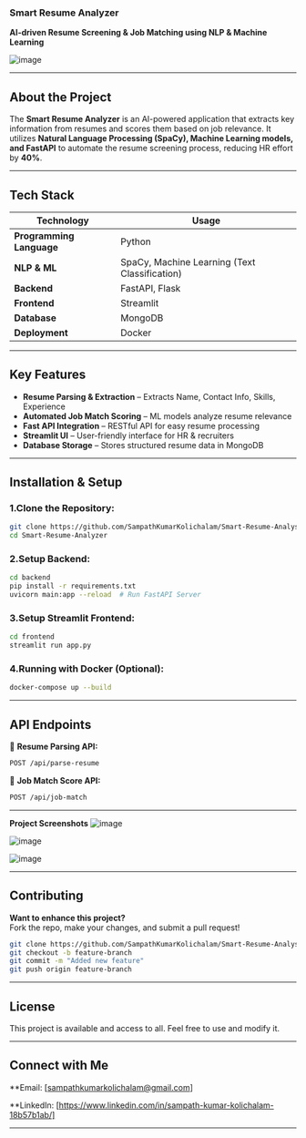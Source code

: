 ### **Smart Resume Analyzer**

**AI-driven Resume Screening & Job Matching using NLP & Machine Learning**

![image](https://github.com/user-attachments/assets/45ef2420-d9db-4435-88d7-e1203262fa1f)

---

## About the Project
The **Smart Resume Analyzer** is an AI-powered application that extracts key information from resumes and scores them based on job relevance. It utilizes **Natural Language Processing (SpaCy), Machine Learning models, and FastAPI** to automate the resume screening process, reducing HR effort by **40%**.

---

## Tech Stack
| Technology  | Usage |
|------------|--------------------------------|
| **Programming Language** | Python |
| **NLP & ML** | SpaCy, Machine Learning (Text Classification) |
| **Backend** | FastAPI, Flask |
| **Frontend** | Streamlit |
| **Database** | MongoDB |
| **Deployment** | Docker |

---

## Key Features
- **Resume Parsing & Extraction** – Extracts Name, Contact Info, Skills, Experience  
- **Automated Job Match Scoring** – ML models analyze resume relevance  
- **Fast API Integration** – RESTful API for easy resume processing  
- **Streamlit UI** – User-friendly interface for HR & recruiters  
- **Database Storage** – Stores structured resume data in MongoDB  

---

## Installation & Setup

### **1.Clone the Repository:**
```sh
git clone https://github.com/SampathKumarKolichalam/Smart-Resume-Analysis-Using-NLP.git
cd Smart-Resume-Analyzer

```

### **2.Setup Backend:**
```sh
cd backend
pip install -r requirements.txt
uvicorn main:app --reload  # Run FastAPI Server
```

### **3.Setup Streamlit Frontend:**
```sh
cd frontend
streamlit run app.py
```

### **4.Running with Docker (Optional):**
```sh
docker-compose up --build
```
---

## **API Endpoints**
🔹 **Resume Parsing API:**
```sh
POST /api/parse-resume
```
🔹 **Job Match Score API:**
```sh
POST /api/job-match
```
---
**Project Screenshots**
![image](https://github.com/user-attachments/assets/204d1d5e-93ef-435b-9f7f-7ef13ce7efad)

![image](https://github.com/user-attachments/assets/a142e660-0ae3-489f-b2ed-2090c0567749)

![image](https://github.com/user-attachments/assets/abc260a8-bf18-4c33-b913-b2ee84fe099a)


---

## **Contributing**
**Want to enhance this project?**  
Fork the repo, make your changes, and submit a pull request!  

```sh
git clone https://github.com/SampathKumarKolichalam/Smart-Resume-Analysis-Using-NLP.git
git checkout -b feature-branch
git commit -m "Added new feature"
git push origin feature-branch
```

---

## **License**
This project is available and access to all. Feel free to use and modify it.  

---

## **Connect with Me**
**Email: [sampathkumarkolichalam@gmail.com]  

**LinkedIn: [https://www.linkedin.com/in/sampath-kumar-kolichalam-18b57b1ab/]

---
